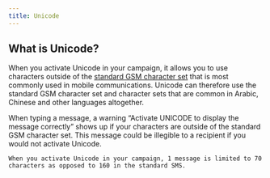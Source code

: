 ```yaml
---
title: Unicode
---
```


## What is Unicode?
When you activate Unicode in your campaign, it allows you to use characters outside of the [standard GSM character set](https://en.wikipedia.org/wiki/GSM_03.38) that is most commonly used in mobile communications. Unicode can therefore use the standard GSM character set and character sets that are common in Arabic, Chinese and other languages altogether. 

When typing a message, a warning “Activate UNICODE to display the message correctly” shows up if your characters are outside of the standard GSM character set. This message could be illegible to a recipient if you would not activate Unicode.

`When you activate Unicode in your campaign, 1 message is limited to 70 characters as opposed to 160 in the standard SMS.`
